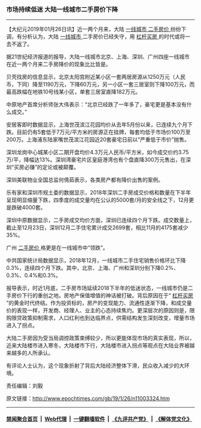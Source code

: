 ### 市场持续低迷 大陆一线城市二手房价下降
------------------------

<p>
 【大纪元2019年01月26日讯】近一两个月来，大陆
 <a href="http://www.epochtimes.com/gb/tag/%E4%B8%80%E7%BA%BF%E5%9F%8E%E5%B8%82.html">
  一线城市
 </a>
 <a href="http://www.epochtimes.com/gb/tag/%E4%BA%8C%E6%89%8B%E6%88%BF%E4%BB%B7.html">
  二手房价
 </a>
 纷纷下调，有分析认为，大陆
 <a href="http://www.epochtimes.com/gb/tag/%E4%B8%80%E7%BA%BF%E5%9F%8E%E5%B8%82.html">
  一线城市
 </a>
 二手房价已经失守，用
 <a href="http://www.epochtimes.com/gb/tag/%E6%9D%A0%E6%9D%86%E4%B9%B0%E6%88%BF.html">
  杠杆买房
 </a>
 的时代或将一去不返了。
</p>
<p>
 据21世纪经济报道的报导，大陆一线城市北京、上海、深圳、广州四座一线城市在近一两个月来二手房降价的现象比比皆是。
</p>
<p>
 贝壳找房的信息显示，北京太阳宫附近某小区一套两居房源从1250万元（人民币，下同）降至1190万元，下降60万元，另一小区一套三居室则下降100万元，而最高跌幅在地铁10号线某小区，单套三居室直降182万元。
</p>
<p>
 中原地产首席分析师张大伟表示：“北京已经跌了一年多了，豪宅更是基本没有什么成交。”
</p>
<p>
 安居客即时数据显示，上海世茂滨江花园均价从去年5月份以来，已连续九个月下跌。目前仍有5套低于7万元/平方米的房源正在挂牌，每套均低于市场价100万至200万。上海浦东陆家嘴世茂滨江花园近20套豪宅日前以“严重低于市价”抛售。
</p>
<p>
 深圳龙岗中心城某小区二期开盘均价4.3万元人民币/平方米，如今成交价约3.75万/平，降幅达13%。深圳湾豪宅片区皇庭港湾也有个盘直降300万元售出，在深圳“买房必赚”的定论或被颠覆。
</p>
<p>
 深圳美联物业全国总监何倩茹表示，各类房产都有降价出售的案例。
</p>
<p>
 乐有家和深圳市规土委的数据显示，2018年深圳二手房成交价格和数量在下半年呈现明显缩量下跌，四季度的成交量均在公认的5000套/月的安全线之下，12月更是跌破4000套。
</p>
<p>
 深圳中原数据显示，二手房成交均价方面，深圳已连续四个月下跌。成交数量上，截止至12月23日，深圳12月二手住宅累计成交2699套，相比11月的4175套减少35%。
</p>
<p>
 广州
 <a href="http://www.epochtimes.com/gb/tag/%E4%BA%8C%E6%89%8B%E6%88%BF%E4%BB%B7.html">
  二手房价
 </a>
 格更是在一线城市中“领跌”。
</p>
<p>
 中共国家统计局数据显示，2018年12月，一线城市二手住宅销售价格环比下降0.3%，连续四个月下跌。其中，北京、上海、广州和深圳分别下降0.2%、0.3%、0.4%和0.3%。
</p>
<p>
 报导表示，时近1月底，二手房市场延续2018下半年的低迷状态，一线城市仍是二手房价下行的重创之地。房地产保值增值的神话被打破。背后原因在于“
 <a href="http://www.epochtimes.com/gb/tag/%E6%9D%A0%E6%9D%86%E4%B9%B0%E6%88%BF.html">
  杠杆买房
 </a>
 ”的黄金时代终结。作为投资标的，房产的变现能力、流通性逐渐下降，和成交量价的表现一样，开发商、经理人、业主的心态持续焦灼。更深层次的原因则是，限购限贷政策抑制需求，人口红利也到达临界点，供需结构发生深刻改变，增量市场进入了拐点。
</p>
<p>
 大陆二手房因为受当局调控政策束缚较少，所以更能体现市场的真实表现，所以，近来大陆楼市进入寒冬，大陆楼市下行，大陆楼市进入拐点等观点在大陆业界被越来越多的人所承认。
</p>
<p>
 有评论人士认为，这个现象折射了背后大陆经济整体下滑，民众收入减少的大环境。
</p>
<p>
 责任编辑：刘毅
</p>

原文链接：http://www.epochtimes.com/gb/19/1/26/n11003324.htm


------------------------
#### [禁闻聚合首页](https://github.com/gfw-breaker/banned-news/blob/master/README.md) &nbsp;|&nbsp; [Web代理](https://github.com/gfw-breaker/open-proxy/blob/master/README.md) &nbsp;|&nbsp; [一键翻墙软件](https://github.com/gfw-breaker/nogfw/blob/master/README.md) &nbsp;|&nbsp; [《九评共产党》](https://github.com/gfw-breaker/9ping.md/blob/master/README.md#九评之一评共产党是什么) &nbsp;|&nbsp; [《解体党文化》](https://github.com/gfw-breaker/jtdwh.md/blob/master/README.md#绪论)